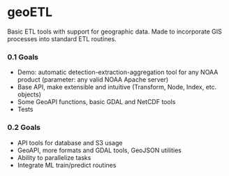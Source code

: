 # geoETL
Basic ETL tools with support for geographic data. Made to incorporate GIS processes into standard ETL routines.


### 0.1 Goals
- Demo: automatic detection-extraction-aggregation tool for any NOAA product (parameter: any valid NOAA Apache server)
- Base API, make extensible and intuitive (Transform, Node, Index, etc. objects)
- Some GeoAPI functions, basic GDAL and NetCDF tools
- Tests

### 0.2 Goals
- API tools for database and S3 usage
- GeoAPI, more formats and GDAL tools, GeoJSON utilities
- Ability to parallelize tasks
- Integrate ML train/predict routines